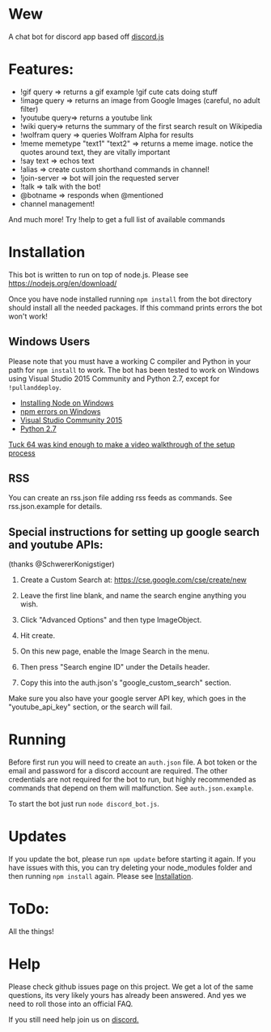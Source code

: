 # Wew
A chat bot for discord app based off <a href="https://github.com/hydrabolt/discord.js/">discord.js</a>

# Features:
- !gif query => returns a gif example !gif cute cats doing stuff
- !image query => returns an image from Google Images (careful, no adult filter)
- !youtube query=> returns a youtube link
- !wiki query=> returns the summary of the first search result on Wikipedia
- !wolfram query => queries Wolfram Alpha for results
- !meme memetype "text1" "text2" => returns a meme image. notice the quotes around text, they are vitally important
- !say text => echos text
- !alias => create custom shorthand commands in channel!
- !join-server => bot will join the requested server
- !talk => talk with the bot!
- @botname => responds when @mentioned
- channel management!

And much more! Try !help to get a full list of available commands

# Installation

This bot is written to run on top of node.js. Please see https://nodejs.org/en/download/

Once you have node installed running `npm install` from the bot directory should install all the needed packages. If this command prints errors the bot won't work!



## Windows Users
Please note that you must have a working C compiler and Python in your path for
`npm install` to work. The bot has been tested to work on Windows using Visual Studio 2015 Community and Python 2.7, except for `!pullanddeploy`.
* [Installing Node on Windows](http://blog.teamtreehouse.com/install-node-js-npm-windows)
* [npm errors on Windows](http://stackoverflow.com/questions/21365714/nodejs-error-installing-with-npm)
* [Visual Studio Community 2015](https://www.visualstudio.com/en-us/products/visual-studio-community-vs.aspx)
* [Python 2.7](https://www.python.org/downloads/)

[Tuck 64 was kind enough to make a video walkthrough of the setup process](https://www.youtube.com/watch?v=H-82S2jFOII)

## RSS
You can create an rss.json file adding rss feeds as commands. See rss.json.example for details.

## Special instructions for setting up google search and youtube APIs:

(thanks @SchwererKonigstiger)

1) Create a Custom Search at: https://cse.google.com/cse/create/new

2) Leave the first line blank, and name the search engine anything you wish.

3) Click "Advanced Options" and then type ImageObject.

4) Hit create.

5) On this new page, enable the Image Search in the menu.

6) Then press "Search engine ID" under the Details header.

7) Copy this into the auth.json's "google_custom_search" section.

Make sure you also have your google server API key, which goes in the "youtube_api_key" section, or the search will fail.

# Running
Before first run you will need to create an `auth.json` file. A bot token or the email and password for a discord account are required. The other credentials are not required for the bot to run, but highly recommended as commands that depend on them will malfunction. See `auth.json.example`.

To start the bot just run
`node discord_bot.js`.

# Updates
If you update the bot, please run `npm update` before starting it again. If you have
issues with this, you can try deleting your node_modules folder and then running
`npm install` again. Please see [Installation](#Installation).

# ToDo:
All the things!

# Help
Please check github issues page on this project. We get a lot of the same questions, its very likely yours has already been answered. And yes we need to roll those into an official FAQ.

If you still need help join us on [discord.](https://discord.gg/m29GJBN)
